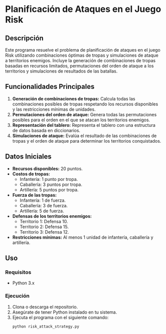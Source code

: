 # Planificación de Ataques en el Juego Risk

## Descripción
Este programa resuelve el problema de planificación de ataques en el juego Risk utilizando combinaciones óptimas de tropas y simulaciones de ataque a territorios enemigos. Incluye la generación de combinaciones de tropas basadas en recursos limitados, permutaciones del orden de ataque a los territorios y simulaciones de resultados de las batallas.

## Funcionalidades Principales
1. **Generación de combinaciones de tropas:** Calcula todas las combinaciones posibles de tropas respetando los recursos disponibles y las restricciones mínimas de unidades.
2. **Permutaciones del orden de ataque:** Genera todas las permutaciones posibles para el orden en el que se atacan los territorios enemigos.
3. **Representación del tablero:** Representa el tablero con una estructura de datos basada en diccionarios.
4. **Simulaciones de ataque:** Evalúa el resultado de las combinaciones de tropas y el orden de ataque para determinar los territorios conquistados.

## Datos Iniciales
- **Recursos disponibles:** 20 puntos.
- **Costos de tropas:**
  - Infantería: 1 punto por tropa.
  - Caballería: 3 puntos por tropa.
  - Artillería: 5 puntos por tropa.
- **Fuerza de las tropas:**
  - Infantería: 1 de fuerza.
  - Caballería: 3 de fuerza.
  - Artillería: 5 de fuerza.
- **Defensas de los territorios enemigos:**
  - Territorio 1: Defensa 10.
  - Territorio 2: Defensa 15.
  - Territorio 3: Defensa 12.
- **Restricciones mínimas:** Al menos 1 unidad de infantería, caballería y artillería.

## Uso

### Requisitos
- Python 3.x

### Ejecución
1. Clona o descarga el repositorio.
2. Asegúrate de tener Python instalado en tu sistema.
3. Ejecuta el programa con el siguiente comando:
   ```bash
   python risk_attack_strategy.py
